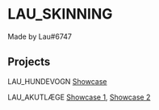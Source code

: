 # LAU_SKINNING

Made by Lau#6747

## Projects

LAU_HUNDEVOGN [Showcase](https://media.discordapp.net/attachments/607560290745188360/770291738148601876/unknown.png?width=1204&height=677)

LAU_AKUTLÆGE [Showcase 1](https://media.discordapp.net/attachments/607560290745188360/762212767104630814/mbakutlge1.JPG), [Showcase 2](https://media.discordapp.net/attachments/607560290745188360/762212767104630814/mbakutlge1.JPG)
